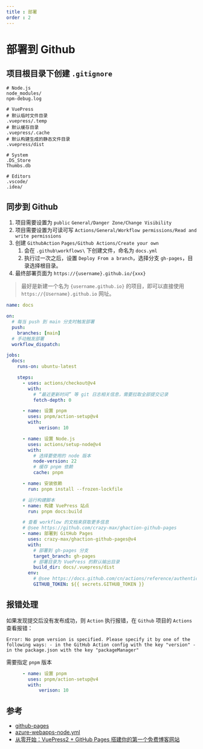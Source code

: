 ```yaml
---
title : 部署
order : 2
---
```


# 部署到 Github

## 项目根目录下创建 `.gitignore`

```
# Node.js
node_modules/
npm-debug.log

# VuePress
# 默认临时文件目录
.vuepress/.temp
# 默认缓存目录
.vuepress/.cache
# 默认构建生成的静态文件目录
.vuepress/dist

# System
.DS_Store
Thumbs.db

# Editors
.vscode/
.idea/
```

## 同步到 Github

1. 项目需要设置为 `public` `General/Danger Zone/Change Visibility`
1. 项目需要设置为可读可写 `Actions/General/Workflow permissions/Read and write permissions`
2. 创建 `GithubAction` `Pages/Github Actions/Create your own`
   1. 会在 `.github\workflows\` 下创建文件，命名为 `docs.yml`
   2. 执行过一次之后，设置 `Deploy From a branch`，选择分支 `gh-pages`，目录选择根目录。
3. 最终部署页面为 `https://{username}.github.io/{xxx}`

> 最好是新建一个名为 `{username.github.io}` 的项目，即可以直接使用 `https://{Username}.github.io` 网址。

```yml
name: docs

on:
  # 每当 push 到 main 分支时触发部署
  push:
    branches: [main]
  # 手动触发部署
  workflow_dispatch:

jobs:
  docs:
    runs-on: ubuntu-latest

    steps:
      - uses: actions/checkout@v4
        with:
          # “最近更新时间” 等 git 日志相关信息，需要拉取全部提交记录
          fetch-depth: 0

      - name: 设置 pnpm
        uses: pnpm/action-setup@v4
        with:
            verison: 10

      - name: 设置 Node.js
        uses: actions/setup-node@v4
        with:
          # 选择要使用的 node 版本
          node-version: 22
          # 缓存 pnpm 依赖
          cache: pnpm

      - name: 安装依赖
        run: pnpm install --frozen-lockfile

      # 运行构建脚本
      - name: 构建 VuePress 站点
        run: pnpm docs:build

      # 查看 workflow 的文档来获取更多信息
      # @see https://github.com/crazy-max/ghaction-github-pages
      - name: 部署到 GitHub Pages
        uses: crazy-max/ghaction-github-pages@v4
        with:
          # 部署到 gh-pages 分支
          target_branch: gh-pages
          # 部署目录为 VuePress 的默认输出目录
          build_dir: docs/.vuepress/dist
        env:
          # @see https://docs.github.com/cn/actions/reference/authentication-in-a-workflow#about-the-github_token-secret
          GITHUB_TOKEN: ${{ secrets.GITHUB_TOKEN }}
```

## 报错处理

如果发现提交后没有发布成功，则 `Action` 执行报错，在 `Github` 项目的 `Actions` 查看报错：

```
Error: No pnpm version is specified. Please specify it by one of the following ways: - in the GitHub Action config with the key "version" - in the package.json with the key "packageManager"
```

需要指定 `pnpm` 版本

```yml
      - name: 设置 pnpm
        uses: pnpm/action-setup@v4
        with:
            verison: 10
```

## 参考

* [github-pages](https://vuepress.vuejs.org/zh/guide/deployment.html#github-pages)
* [azure-webapps-node.yml](/Attachment/azure-webapps-node.yml)
* [从零开始：VuePress2 + GitHub Pages 搭建你的第一个免费博客网站](https://zhuanlan.zhihu.com/p/672087461)